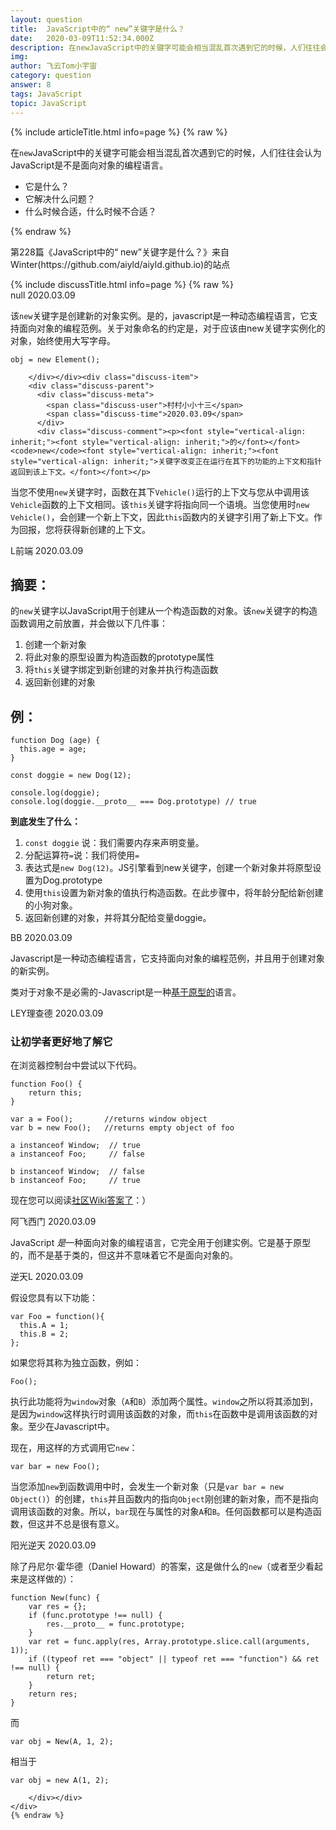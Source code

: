 ```yaml
---
layout: question
title:  JavaScript中的“ new”关键字是什么？
date:   2020-03-09T11:52:34.000Z
description: 在newJavaScript中的关键字可能会相当混乱首次遇到它的时候，人们往往会认为JavaScript是不是面向对象的编程语言。它是什么？它解决...
img: 
author: 飞云Tom小宇宙
category: question
answer: 8
tags: JavaScript
topic: JavaScript
---
```

<div class="article-root">
  <div class="article">
    {% include articleTitle.html info=page %}
    {% raw %}
    <div class="article-content"><p><font style="vertical-align: inherit;"><font style="vertical-align: inherit;">在</font></font><code>new</code><font style="vertical-align: inherit;"><font style="vertical-align: inherit;">JavaScript中的关键字可能会相当混乱首次遇到它的时候，人们往往会认为JavaScript是不是面向对象的编程语言。</font></font></p>

<ul>
<li><font style="vertical-align: inherit;"><font style="vertical-align: inherit;">它是什么？</font></font></li>
<li><font style="vertical-align: inherit;"><font style="vertical-align: inherit;">它解决什么问题？</font></font></li>
<li><font style="vertical-align: inherit;"><font style="vertical-align: inherit;">什么时候合适，什么时候不合适？</font></font></li>
</ul></div>
    {% endraw %}
  </div>
  <p class="winter_mark">第228篇《JavaScript中的“ new”关键字是什么？》来自Winter(https://github.com/aiyld/aiyld.github.io)的站点</p>
  <div class="discuss-wrapper">
    {% include discussTitle.html info=page %}
    {% raw %}
    <div class="discuss-list">
    <div class="discuss-item">
        <div class="discuss-parent">
          <div class="discuss-meta">
            <span class="discuss-user">null</span>
            <span class="discuss-time">2020.03.09</span>
          </div>
          <div class="discuss-comment"><p><font style="vertical-align: inherit;"><font style="vertical-align: inherit;">该</font></font><code>new</code><font style="vertical-align: inherit;"><font style="vertical-align: inherit;">关键字是创建新的对象实例。</font><font style="vertical-align: inherit;">是的，javascript是一种动态编程语言，它支持面向对象的编程范例。</font><font style="vertical-align: inherit;">关于对象命名的约定是，对于应该由new关键字实例化的对象，始终使用大写字母。</font></font></p>

<pre><code>obj = new Element();
</code></pre></div>
        </div></div><div class="discuss-item">
        <div class="discuss-parent">
          <div class="discuss-meta">
            <span class="discuss-user">村村小小十三</span>
            <span class="discuss-time">2020.03.09</span>
          </div>
          <div class="discuss-comment"><p><font style="vertical-align: inherit;"><font style="vertical-align: inherit;">的</font></font><code>new</code><font style="vertical-align: inherit;"><font style="vertical-align: inherit;">关键字改变正在运行在其下的功能的上下文和指针返回到该上下文。</font></font></p>

<p><font style="vertical-align: inherit;"><font style="vertical-align: inherit;">当您不使用</font></font><code>new</code><font style="vertical-align: inherit;"><font style="vertical-align: inherit;">关键字时，函数在其下</font></font><code>Vehicle()</code><font style="vertical-align: inherit;"><font style="vertical-align: inherit;">运行的上下文与您从中调用该</font></font><code>Vehicle</code><font style="vertical-align: inherit;"><font style="vertical-align: inherit;">函数的</font><font style="vertical-align: inherit;">上下文相同</font><font style="vertical-align: inherit;">。</font><font style="vertical-align: inherit;">该</font></font><code>this</code><font style="vertical-align: inherit;"><font style="vertical-align: inherit;">关键字将指向同一个语境。</font><font style="vertical-align: inherit;">当您使用时</font></font><code>new Vehicle()</code><font style="vertical-align: inherit;"><font style="vertical-align: inherit;">，会创建一个新上下文，因此</font></font><code>this</code><font style="vertical-align: inherit;"><font style="vertical-align: inherit;">函数内的</font><font style="vertical-align: inherit;">关键字</font><font style="vertical-align: inherit;">引用了新上下文。</font><font style="vertical-align: inherit;">作为回报，您将获得新创建的上下文。</font></font></p></div>
        </div></div><div class="discuss-item">
        <div class="discuss-parent">
          <div class="discuss-meta">
            <span class="discuss-user">L前端</span>
            <span class="discuss-time">2020.03.09</span>
          </div>
          <div class="discuss-comment"><h2><font style="vertical-align: inherit;"><font style="vertical-align: inherit;">摘要：</font></font></h2>

<p><font style="vertical-align: inherit;"><font style="vertical-align: inherit;">的</font></font><code>new</code><font style="vertical-align: inherit;"><font style="vertical-align: inherit;">关键字以JavaScript用于创建从一个构造函数的对象。</font><font style="vertical-align: inherit;">该</font></font><code>new</code><font style="vertical-align: inherit;"><font style="vertical-align: inherit;">关键字的构造函数调用之前放置，并会做以下几件事：</font></font></p>

<ol>
<li><font style="vertical-align: inherit;"><font style="vertical-align: inherit;">创建一个新对象</font></font></li>
<li><font style="vertical-align: inherit;"><font style="vertical-align: inherit;">将此对象的原型设置为构造函数的prototype属性</font></font></li>
<li><font style="vertical-align: inherit;"><font style="vertical-align: inherit;">将</font></font><code>this</code><font style="vertical-align: inherit;"><font style="vertical-align: inherit;">关键字</font><font style="vertical-align: inherit;">绑定</font><font style="vertical-align: inherit;">到新创建的对象并执行构造函数</font></font></li>
<li><font style="vertical-align: inherit;"><font style="vertical-align: inherit;">返回新创建的对象</font></font></li>
</ol>

<h2><font style="vertical-align: inherit;"><font style="vertical-align: inherit;">例：</font></font></h2>

<p></p><div class="snippet" data-lang="js" data-hide="false" data-console="true" data-babel="false">
<div class="snippet-code">
<pre class="snippet-code-js lang-js prettyprint-override"><code>function Dog (age) {<font></font>
  this.age = age;<font></font>
}<font></font>
<font></font>
const doggie = new Dog(12);<font></font>
<font></font>
console.log(doggie);<font></font>
console.log(doggie.__proto__ === Dog.prototype) // true</code></pre>
</div>
</div>
<p></p>

<p><strong><font style="vertical-align: inherit;"><font style="vertical-align: inherit;">到底发生了什么：</font></font></strong></p>

<ol>
<li><code>const doggie</code><font style="vertical-align: inherit;"><font style="vertical-align: inherit;"> 说：我们需要内存来声明变量。</font></font></li>
<li><font style="vertical-align: inherit;"><font style="vertical-align: inherit;">分配运算符</font></font><code>=</code><font style="vertical-align: inherit;"><font style="vertical-align: inherit;">说：我们将使用</font></font><code>=</code></li>
<li><font style="vertical-align: inherit;"><font style="vertical-align: inherit;">表达式是</font></font><code>new Dog(12)</code><font style="vertical-align: inherit;"><font style="vertical-align: inherit;">。</font><font style="vertical-align: inherit;">JS引擎看到new关键字，创建一个新对象并将原型设置为Dog.prototype</font></font></li>
<li><font style="vertical-align: inherit;"><font style="vertical-align: inherit;">使用</font></font><code>this</code><font style="vertical-align: inherit;"><font style="vertical-align: inherit;">设置为新对象</font><font style="vertical-align: inherit;">的</font><font style="vertical-align: inherit;">值</font><font style="vertical-align: inherit;">执行构造函数</font><font style="vertical-align: inherit;">。</font><font style="vertical-align: inherit;">在此步骤中，将年龄分配给新创建的小狗对象。</font></font></li>
<li><font style="vertical-align: inherit;"><font style="vertical-align: inherit;">返回新创建的对象，并将其分配给变量doggie。</font></font></li>
</ol></div>
        </div></div><div class="discuss-item">
        <div class="discuss-parent">
          <div class="discuss-meta">
            <span class="discuss-user">BB</span>
            <span class="discuss-time">2020.03.09</span>
          </div>
          <div class="discuss-comment"><p><font style="vertical-align: inherit;"><font style="vertical-align: inherit;">Javascript是一种动态编程语言，它支持面向对象的编程范例，并且用于创建对象的新实例。</font></font></p>

<p><font style="vertical-align: inherit;"><font style="vertical-align: inherit;">类对于对象不是必需的-Javascript是一种</font></font><a href="http://en.wikipedia.org/wiki/Prototype-based_programming" rel="noreferrer"><font style="vertical-align: inherit;"><font style="vertical-align: inherit;">基于原型的</font></font></a><font style="vertical-align: inherit;"><font style="vertical-align: inherit;">语言。</font></font></p></div>
        </div></div><div class="discuss-item">
        <div class="discuss-parent">
          <div class="discuss-meta">
            <span class="discuss-user">LEY理查德</span>
            <span class="discuss-time">2020.03.09</span>
          </div>
          <div class="discuss-comment"><h3><font style="vertical-align: inherit;"><font style="vertical-align: inherit;">让初学者更好地了解它</font></font></h3>

<p><font style="vertical-align: inherit;"><font style="vertical-align: inherit;">在浏览器控制台中尝试以下代码。</font></font></p>

<pre><code>function Foo() { <font></font>
    return this; <font></font>
}<font></font>
<font></font>
var a = Foo();       //returns window object<font></font>
var b = new Foo();   //returns empty object of foo<font></font>
<font></font>
a instanceof Window;  // true<font></font>
a instanceof Foo;     // false<font></font>
<font></font>
b instanceof Window;  // false<font></font>
b instanceof Foo;     // true<font></font>
</code></pre>

<p><font style="vertical-align: inherit;"><font style="vertical-align: inherit;">现在您可以阅读</font></font><a href="https://stackoverflow.com/questions/1646698/what-is-the-new-keyword-in-javascript#3658673"><font style="vertical-align: inherit;"><font style="vertical-align: inherit;">社区Wiki答案了</font></font></a><font style="vertical-align: inherit;"><font style="vertical-align: inherit;">：）</font></font></p></div>
        </div></div><div class="discuss-item">
        <div class="discuss-parent">
          <div class="discuss-meta">
            <span class="discuss-user">阿飞西门</span>
            <span class="discuss-time">2020.03.09</span>
          </div>
          <div class="discuss-comment"><p><font style="vertical-align: inherit;"><font style="vertical-align: inherit;">JavaScript </font></font><em><font style="vertical-align: inherit;"><font style="vertical-align: inherit;">是</font></font></em><font style="vertical-align: inherit;"><font style="vertical-align: inherit;">一种面向对象的编程语言，它完全用于创建实例。</font><font style="vertical-align: inherit;">它是基于原型的，而不是基于类的，但这并不意味着它不是面向对象的。</font></font></p></div>
        </div></div><div class="discuss-item">
        <div class="discuss-parent">
          <div class="discuss-meta">
            <span class="discuss-user">逆天L</span>
            <span class="discuss-time">2020.03.09</span>
          </div>
          <div class="discuss-comment"><p><font style="vertical-align: inherit;"><font style="vertical-align: inherit;">假设您具有以下功能：</font></font></p>

<pre><code>var Foo = function(){<font></font>
  this.A = 1;<font></font>
  this.B = 2;<font></font>
};<font></font>
</code></pre>

<p><font style="vertical-align: inherit;"><font style="vertical-align: inherit;">如果您将其称为独立函数，例如：</font></font></p>

<pre><code>Foo();
</code></pre>

<p><font style="vertical-align: inherit;"><font style="vertical-align: inherit;">执行此功能将为</font></font><code>window</code><font style="vertical-align: inherit;"><font style="vertical-align: inherit;">对象（</font></font><code>A</code><font style="vertical-align: inherit;"><font style="vertical-align: inherit;">和</font></font><code>B</code><font style="vertical-align: inherit;"><font style="vertical-align: inherit;">）</font><font style="vertical-align: inherit;">添加两个属性</font><font style="vertical-align: inherit;">。</font></font><code>window</code><font style="vertical-align: inherit;"><font style="vertical-align: inherit;">之所以</font><font style="vertical-align: inherit;">将其添加到，是</font><font style="vertical-align: inherit;">因为</font></font><code>window</code><font style="vertical-align: inherit;"><font style="vertical-align: inherit;">这样执行时调用该函数的对象，而</font></font><code>this</code><font style="vertical-align: inherit;"><font style="vertical-align: inherit;">在函数中是调用该函数的对象。</font><font style="vertical-align: inherit;">至少在Javascript中。</font></font></p>

<p><font style="vertical-align: inherit;"><font style="vertical-align: inherit;">现在，用这样的方式调用它</font></font><code>new</code><font style="vertical-align: inherit;"><font style="vertical-align: inherit;">：</font></font></p>

<pre><code>var bar = new Foo();
</code></pre>

<p><font style="vertical-align: inherit;"><font style="vertical-align: inherit;">当您添加</font></font><code>new</code><font style="vertical-align: inherit;"><font style="vertical-align: inherit;">到函数调用中时，会发生一个新对象（只是</font></font><code>var bar = new Object()</code><font style="vertical-align: inherit;"><font style="vertical-align: inherit;">）的</font><font style="vertical-align: inherit;">创建</font><font style="vertical-align: inherit;">，</font></font><code>this</code><font style="vertical-align: inherit;"><font style="vertical-align: inherit;">并且函数内的指向</font></font><code>Object</code><font style="vertical-align: inherit;"><font style="vertical-align: inherit;">刚创建</font><font style="vertical-align: inherit;">的新</font><font style="vertical-align: inherit;">对象，而不是指向调用该函数的对象。</font><font style="vertical-align: inherit;">所以，</font></font><code>bar</code><font style="vertical-align: inherit;"><font style="vertical-align: inherit;">现在与属性的对象</font></font><code>A</code><font style="vertical-align: inherit;"><font style="vertical-align: inherit;">和</font></font><code>B</code><font style="vertical-align: inherit;"><font style="vertical-align: inherit;">。</font><font style="vertical-align: inherit;">任何函数都可以是构造函数，但这并不总是很有意义。</font></font></p></div>
        </div></div><div class="discuss-item">
        <div class="discuss-parent">
          <div class="discuss-meta">
            <span class="discuss-user">阳光逆天</span>
            <span class="discuss-time">2020.03.09</span>
          </div>
          <div class="discuss-comment"><p><font style="vertical-align: inherit;"><font style="vertical-align: inherit;">除了丹尼尔·霍华德（Daniel Howard）的答案，这是做什么的</font></font><code>new</code><font style="vertical-align: inherit;"><font style="vertical-align: inherit;">（或者至少看起来是这样做的）：</font></font></p>

<pre><code>function New(func) {<font></font>
    var res = {};<font></font>
    if (func.prototype !== null) {<font></font>
        res.__proto__ = func.prototype;<font></font>
    }<font></font>
    var ret = func.apply(res, Array.prototype.slice.call(arguments, 1));<font></font>
    if ((typeof ret === "object" || typeof ret === "function") &amp;&amp; ret !== null) {<font></font>
        return ret;<font></font>
    }<font></font>
    return res;<font></font>
}<font></font>
</code></pre>

<p><font style="vertical-align: inherit;"><font style="vertical-align: inherit;">而</font></font></p>

<pre><code>var obj = New(A, 1, 2);
</code></pre>

<p><font style="vertical-align: inherit;"><font style="vertical-align: inherit;">相当于</font></font></p>

<pre><code>var obj = new A(1, 2);
</code></pre></div>
        </div></div>
    </div>
    {% endraw %}
  </div>
<div>
